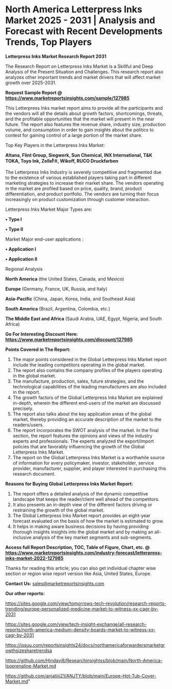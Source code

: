 # North America Letterpress Inks Market 2025 - 2031 | Analysis and Forecast with Recent Developments Trends, Top Players

<strong>Letterpress Inks Market Research Report 2031</strong>

The Research Report on Letterpress Inks Market is a Skillful and Deep Analysis of the Present Situation and Challenges. This research report also analyzes other important trends and market drivers that will affect market growth over 2025-2031.

<strong>Request Sample Report @ <a href=https://www.marketreportsinsights.com/sample/127985>https://www.marketreportsinsights.com/sample/127985</a></strong>

This Letterpress Inks market report aims to provide all the participants and the vendors will all the details about growth factors, shortcomings, threats, and the profitable opportunities that the market will present in the near future. The report also features the revenue share, industry size, production volume, and consumption in order to gain insights about the politics to contest for gaining control of a large portion of the market share.

Top Key Players in the Letterpress Inks Market:

<strong>Altana, Flint Group, Siegwerk, Sun Chemical, INX International, T&K TOKA, Toyo Ink, Zellerᩧꖊ, Wikoff, RUCO Druckfarben</strong>

The Letterpress Inks Industry is severely competitive and fragmented due to the existence of various established players taking part in different marketing strategies to increase their market share. The vendors operating in the market are profiled based on price, quality, brand, product differentiation, and product portfolio. The vendors are turning their focus increasingly on product customization through customer interaction.

Letterpress Inks Market Major Types are:

<strong>• Type I

• Type II</strong>

Market Major end-user applications :

<strong>• Application I

• Application II</strong>

Regional Analysis

</u><strong><b>North America</b></strong> (the United States, Canada, and Mexico)

<strong><b>Europe </b></strong>(Germany, France, UK, Russia, and Italy)

<strong><b>Asia-Pacific</b></strong> (China, Japan, Korea, India, and Southeast Asia)

<strong><b>South America</b></strong> (Brazil, Argentina, Colombia, etc.)

<strong><b>The Middle East and Africa</b></strong> (Saudi Arabia, UAE, Egypt, Nigeria, and South Africa)

<strong>Go For Interesting Discount Here: <a href=https://www.marketreportsinsights.com/discount/127985>https://www.marketreportsinsights.com/discount/127985</a></strong>

<strong>Points Covered in The Report:</strong>
<ol>
  <li>The major points considered in the Global Letterpress Inks Market report include the leading competitors operating in the global market.</li>
  <li>The report also contains the company profiles of the players operating in the global market.</li>
  <li>The manufacture, production, sales, future strategies, and the technological capabilities of the leading manufacturers are also included in the report.</li>
  <li>The growth factors of the Global Letterpress Inks Market are explained in-depth, wherein the different end-users of the market are discussed precisely.</li>
  <li>The report also talks about the key application areas of the global market, thereby providing an accurate description of the market to the readers/users.</li>
  <li>The report incorporates the SWOT analysis of the market. In the final section, the report features the opinions and views of the industry experts and professionals. The experts analyzed the export/import policies that are favorably influencing the growth of the Global Letterpress Inks Market.</li>
  <li>The report on the Global Letterpress Inks Market is a worthwhile source of information for every policymaker, investor, stakeholder, service provider, manufacturer, supplier, and player interested in purchasing this research document.</li>
</ol>
<strong>Reasons for Buying Global Letterpress Inks Market Report:</strong>

<ol>
  <li>The report offers a detailed analysis of the dynamic competitive landscape that keeps the reader/client well ahead of the competitors.</li>
  <li>It also presents an in-depth view of the different factors driving or restraining the growth of the global market.</li>
  <li>The Global Letterpress Inks Market report provides an eight-year forecast evaluated on the basis of how the market is estimated to grow.</li>
  <li>It helps in making aware business decisions by having providing thorough insights insights into the global market and by making an all-inclusive analysis of the key market segments and sub-segments.</li>
</ol>
<strong>Access full Report Description, TOC, Table of Figure, Chart, etc. @ <a href=https://www.marketreportsinsights.com/industry-forecast/letterpress-inks-market-2022-127985>https://www.marketreportsinsights.com/industry-forecast/letterpress-inks-market-2022-127985</a></strong>


Thanks for reading this article; you can also get individual chapter wise section or region wise report version like Asia, United States, Europe.

<strong>Contact Us:</strong>
sales@marketreportsinsights.com

<strong>Our other reports:</strong>

<a href=https://sites.google.com/view/tomorrows-tech-revolution/research-reports-trending/europe-personalized-medicine-market-to-witness-xx-cagr-by-2031>https://sites.google.com/view/tomorrows-tech-revolution/research-reports-trending/europe-personalized-medicine-market-to-witness-xx-cagr-by-2031</a>

<a href=https://sites.google.com/view/tech-insight-exchange/all-research-reports/north-america-medium-density-boards-market-to-witness-xx-cagr-by-2031>https://sites.google.com/view/tech-insight-exchange/all-research-reports/north-america-medium-density-boards-market-to-witness-xx-cagr-by-2031</a>

<a href=https://issuu.com/reportsinsights24/docs/northamericaforwardersmarketgrowthsizesharetrendsa>https://issuu.com/reportsinsights24/docs/northamericaforwardersmarketgrowthsizesharetrendsa</a>

<a href=https://github.com/Hindavi8/Researchinsightss/blob/main/North-America-Isoprenaline-Market.md>https://github.com/Hindavi8/Researchinsightss/blob/main/North-America-Isoprenaline-Market.md</a>

<a href=https://github.com/anjaliiii21/ANJTY/blob/main/Europe-Hot-Tub-Cover-Market.md>https://github.com/anjaliiii21/ANJTY/blob/main/Europe-Hot-Tub-Cover-Market.md</a>"
